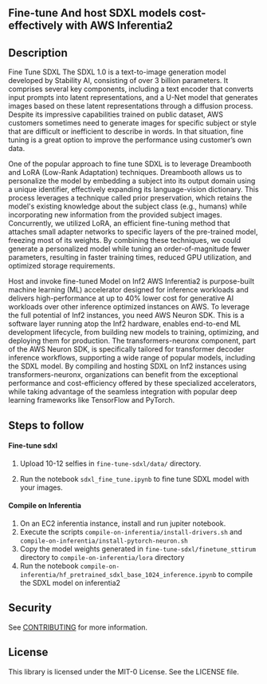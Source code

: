 ## Fine-tune And host SDXL models cost-effectively with AWS Inferentia2

## Description

Fine Tune SDXL
The SDXL 1.0 is a text-to-image generation model developed by Stability AI, consisting of over 3 billion parameters. It comprises several key components, including a text encoder that converts input prompts into latent representations, and a U-Net model that generates images based on these latent representations through a diffusion process. Despite its impressive capabilities trained on public dataset,  AWS customers sometimes need to generate images for specific subject or style that are difficult or inefficient to describe in words. In that situation, fine tuning is a great option to improve the performance using customer’s own data.

One of the popular approach to fine tune SDXL is to leverage Dreambooth and LoRA (Low-Rank Adaptation) techniques. Dreambooth allows us to personalize the model by embedding a subject into its output domain using a unique identifier, effectively expanding its language-vision dictionary. This process leverages a technique called prior preservation, which retains the model's existing knowledge about the subject class (e.g., humans) while incorporating new information from the provided subject images. Concurrently, we utilized LoRA, an efficient fine-tuning method that attaches small adapter networks to specific layers of the pre-trained model, freezing most of its weights. By combining these techniques, we could generate a personalized model while tuning an order-of-magnitude fewer parameters, resulting in faster training times, reduced GPU utilization, and optimized storage requirements.

Host and invoke fine-tuned Model on Inf2
AWS Inferentia2 is purpose-built machine learning (ML) accelerator designed for inference workloads and delivers high-performance at up to 40% lower cost for generative AI workloads over other inference optimized instances on AWS. To leverage the full potential of Inf2 instances, you need AWS Neuron SDK. This is a software layer running atop the Inf2 hardware, enables end-to-end ML development lifecycle, from building new models to training, optimizing, and deploying them for production. The transformers-neuronx component, part of the AWS Neuron SDK, is specifically tailored for transformer decoder inference workflows, supporting a wide range of popular models, including the SDXL model. By compiling and hosting SDXL on Inf2 instances using transformers-neuronx, organizations can benefit from the exceptional performance and cost-efficiency offered by these specialized accelerators, while taking advantage of the seamless integration with popular deep learning frameworks like TensorFlow and PyTorch.



## Steps to follow

#### Fine-tune sdxl

1. Upload 10-12 selfies in `fine-tune-sdxl/data/` directory. 

2. Run the notebook `sdxl_fine_tune.ipynb` to fine tune SDXL model with your images. 


#### Compile on Inferentia

1. On an EC2 inferentia instance, install and run jupiter notebook.
2. Execute the scripts  `compile-on-inferentia/install-drivers.sh` and `compile-on-inferentia/install-pytorch-neuron.sh`
3. Copy the model weights generated in `fine-tune-sdxl/finetune_sttirum` directory to `compile-on-inferentia/lora` directory
4. Run the notebook `compile-on-inferentia/hf_pretrained_sdxl_base_1024_inference.ipynb` to compile the SDXL model on inferentia2 


## Security

See [CONTRIBUTING](CONTRIBUTING.md#security-issue-notifications) for more information.

## License

This library is licensed under the MIT-0 License. See the LICENSE file.
